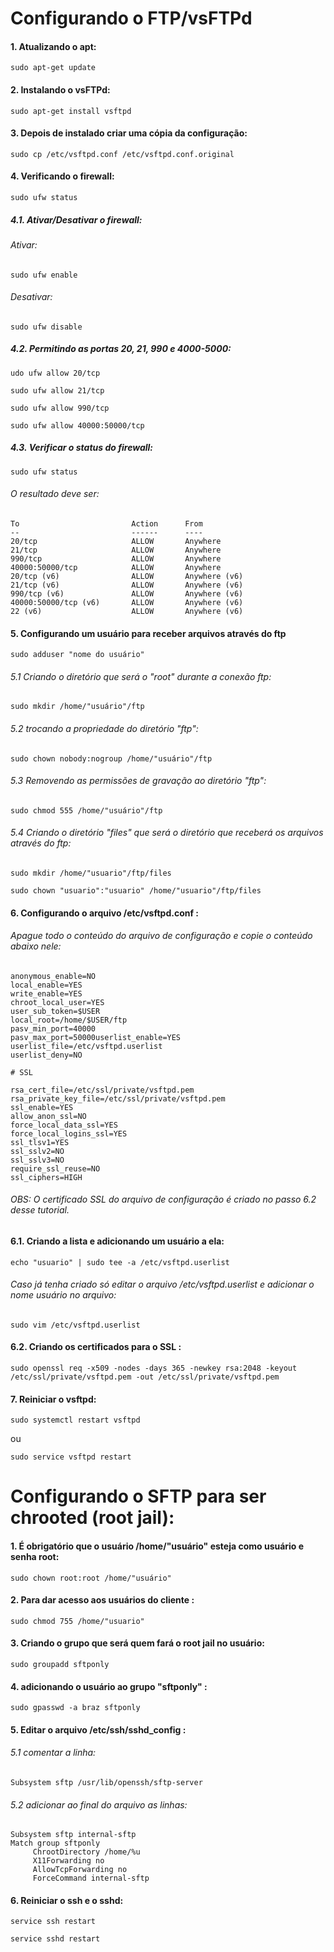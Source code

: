 # Configurando o FTP/vsFTPd
#### 1. Atualizando o apt:
```
sudo apt-get update
 ```
#### 2. Instalando o vsFTPd:
```
sudo apt-get install vsftpd
 ```
#### 3. Depois de instalado criar uma cópia da configuração:
```
sudo cp /etc/vsftpd.conf /etc/vsftpd.conf.original
 ```
#### 4. Verificando o firewall:
```
sudo ufw status
 ```
##### 4.1. Ativar/Desativar o firewall:
###### Ativar:
```
sudo ufw enable
 ```
###### Desativar:
```
sudo ufw disable
 ```
##### 4.2. Permitindo as portas 20, 21, 990 e 4000-5000:
```
udo ufw allow 20/tcp
 ```
```
sudo ufw allow 21/tcp
 ```
```
sudo ufw allow 990/tcp
 ```
```
sudo ufw allow 40000:50000/tcp 
 ```
##### 4.3. Verificar o status do firewall:
```
sudo ufw status
 ```
###### O resultado deve ser:
```
To                         Action      From
--                         ------      ----
20/tcp                     ALLOW       Anywhere
21/tcp                     ALLOW       Anywhere
990/tcp                    ALLOW       Anywhere
40000:50000/tcp            ALLOW       Anywhere
20/tcp (v6)                ALLOW       Anywhere (v6)
21/tcp (v6)                ALLOW       Anywhere (v6)
990/tcp (v6)               ALLOW       Anywhere (v6)
40000:50000/tcp (v6)       ALLOW       Anywhere (v6)
22 (v6)                    ALLOW       Anywhere (v6)
 ```
#### 5. Configurando um usuário para receber arquivos através do ftp
```
sudo adduser "nome do usuário"
 ```
###### 5.1 Criando o diretório que será o "root" durante a conexão ftp:
```
sudo mkdir /home/"usuário"/ftp
 ```
###### 5.2 trocando a propriedade do diretório "ftp":
```
sudo chown nobody:nogroup /home/"usuário"/ftp
 ```
###### 5.3 Removendo as permissões de gravação ao diretório "ftp":
```
sudo chmod 555 /home/"usuário"/ftp
 ```
###### 5.4 Criando o diretório "files" que será o diretório que receberá os arquivos através do ftp:
```
sudo mkdir /home/"usuario"/ftp/files
 ```
```
sudo chown "usuario":"usuario" /home/"usuario"/ftp/files
 ```
#### 6. Configurando o arquivo /etc/vsftpd.conf  :
###### Apague todo o conteúdo do arquivo de configuração e copie o conteúdo abaixo nele:
```
anonymous_enable=NO
local_enable=YES
write_enable=YES
chroot_local_user=YES
user_sub_token=$USER
local_root=/home/$USER/ftp
pasv_min_port=40000
pasv_max_port=50000userlist_enable=YES
userlist_file=/etc/vsftpd.userlist
userlist_deny=NO

# SSL

rsa_cert_file=/etc/ssl/private/vsftpd.pem
rsa_private_key_file=/etc/ssl/private/vsftpd.pem
ssl_enable=YES
allow_anon_ssl=NO
force_local_data_ssl=YES
force_local_logins_ssl=YES
ssl_tlsv1=YES
ssl_sslv2=NO
ssl_sslv3=NO
require_ssl_reuse=NO
ssl_ciphers=HIGH
 ```
###### OBS: O certificado SSL do arquivo de configuração é criado no passo 6.2 desse tutorial.
#### 6.1. Criando a lista e adicionando um usuário a ela:
```
echo "usuario" | sudo tee -a /etc/vsftpd.userlist
 ```
###### Caso já tenha criado só editar o arquivo /etc/vsftpd.userlist e adicionar o nome usuário no arquivo:
```
sudo vim /etc/vsftpd.userlist
 ```
#### 6.2. Criando os certificados para o SSL :
```
sudo openssl req -x509 -nodes -days 365 -newkey rsa:2048 -keyout /etc/ssl/private/vsftpd.pem -out /etc/ssl/private/vsftpd.pem
 ```

#### 7. Reiniciar o vsftpd:
```
sudo systemctl restart vsftpd
 ```
ou
```
sudo service vsftpd restart
 ```

# Configurando o SFTP para ser chrooted (root jail):

#### 1. É obrigatório que o usuário /home/"usuário" esteja como usuário e senha root:
```
sudo chown root:root /home/"usuário"
 ```
#### 2. Para dar acesso aos usuários do cliente :
```
sudo chmod 755 /home/"usuario"
 ```
#### 3. Criando o grupo que será quem fará o root jail no usuário:
```
sudo groupadd sftponly
 ```
#### 4. adicionando o usuário ao grupo "sftponly" :
```
sudo gpasswd -a braz sftponly
 ```
#### 5. Editar o arquivo /etc/ssh/sshd_config :
###### 5.1 comentar a linha: 
```
Subsystem sftp /usr/lib/openssh/sftp-server
 ```
###### 5.2 adicionar ao final do arquivo as linhas:
```
Subsystem sftp internal-sftp
Match group sftponly
     ChrootDirectory /home/%u
     X11Forwarding no
     AllowTcpForwarding no
     ForceCommand internal-sftp 
 ```
#### 6. Reiniciar o ssh e o sshd:
```
service ssh restart
 ```
```
service sshd restart
 ```